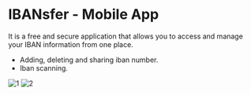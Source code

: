 # IBANsfer - Mobile App

It is a free and secure application that allows you to access and manage your IBAN information from one place.

- Adding, deleting and sharing iban number.
- Iban scanning.


![1](https://user-images.githubusercontent.com/31903339/152586513-909ea8a1-876f-4999-916a-5c7bddf43241.png)
![2](https://user-images.githubusercontent.com/31903339/152586524-da592e64-43f6-4fff-b9f0-b1429f6df4f9.png)
